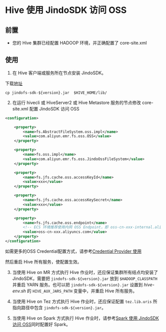 # Hive 使用 JindoSDK 访问 OSS

## 前置

* 您的 Hive 集群已经配置 HADOOP 环境，并正确配置了 core-site.xml

## 使用

1. 在 Hive 客户端或服务所在节点安装 JindoSDK。

下载[地址](jindofs_sdk_download.md)

```
cp jindofs-sdk-${version}.jar  $HIVE_HOME/lib/
```

2. 在运行 hivecli 或 HiveServer2 或 Hive Metastore 服务的节点修改 core-site.xml 配置 JindoSDK 访问 OSS

```xml
<configuration>

    <property>
        <name>fs.AbstractFileSystem.oss.impl</name>
        <value>com.aliyun.emr.fs.oss.OSS</value>
    </property>

    <property>
        <name>fs.oss.impl</name>
        <value>com.aliyun.emr.fs.oss.JindoOssFileSystem</value>
    </property>

    <property>
        <name>fs.jfs.cache.oss.accessKeyId</name>
        <value>xxx</value>
    </property>

    <property>
        <name>fs.jfs.cache.oss.accessKeySecret</name>
        <value>xxx</value>
    </property>

    <property>
        <name>fs.jfs.cache.oss.endpoint</name>
        <!-- ECS 环境推荐使用内网 OSS Endpoint，即 oss-cn-xxx-internal.aliyuncs.com -->
        <value>oss-cn-xxx.aliyuncs.com</value>
    </property>
</configuration>
```

如需更多的OSS Credential配置方式，请参考[Credential Provider 使用](jindosdk_credential_provider.md)

然后重启 Hive 所有服务，使配置生效。

3. 当使用 Hive on MR 方式执行 Hive 作业时，还应保证集群所有结点均安装了 JindoSDK，需要把 `jindofs-sdk-${version}.jar` 放到 `$HADOOP_CLASSPATH` 并重启 YARN 服务。也可以把 `jindofs-sdk-${version}.jar` 设置到 *hive-env.sh* 的 `HIVE_AUX_JARS_PATH` 变量中，并重启 Hive 所有服务。

4. 当使用 Hive on Tez 方式执行 Hive 作业时，还应保证配置 `tez.lib.uris` 所指向路径中包含 `jindofs-sdk-${version}.jar`。

5. 当使用 Hive on Spark 方式执行 Hive 作业时，请参考[Spark 使用 JindoSDK 访问 OSS](/docs/spark/jindosdk_on_spark.md)同时配置好 Spark。
